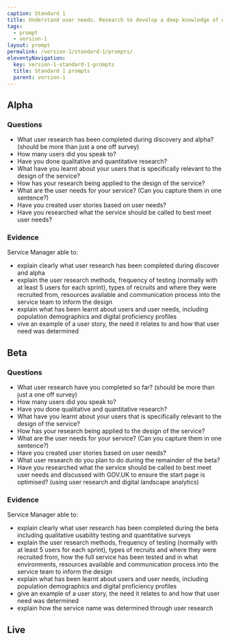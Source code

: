 ```yaml
---
caption: Standard 1
title: Understand user needs. Research to develop a deep knowledge of who the service users are and what that means for digital and assisted digital service design.
tags:
  - prompt
  - version-1
layout: prompt
permalink: /version-1/standard-1/prompts/
eleventyNavigation:
  key: version-1-standard-1-prompts
  title: Standard 1 prompts
  parent: version-1
---
```


## Alpha

### Questions

- What user research has been completed during discovery and alpha? (should be more than just a one off survey)
- How many users did you speak to?
- Have you done qualitative and quantitative research?
- What have you learnt about your users that is specifically relevant to the design of the service?
- How has your research being applied to the design of the service?
- What are the user needs for your service? (Can you capture them in one sentence?)
- Have you created user stories based on user needs?
- Have you researched what the service should be called to best meet user needs?

### Evidence

Service Manager able to:

- explain clearly what user research has been completed during discover and alpha
- explain the user research methods, frequency of testing (normally with at least 5 users for each sprint), types of recruits and where they were recruited from, resources available and communication process into the service team to inform the design
- explain what has been learnt about users and user needs, including population demographics and digital proficiency profiles
- vive an example of a user story, the need it relates to and how that user need was determined

## Beta

### Questions

- What user research have you completed so far? (should be more than just a one off survey)
- How many users did you speak to?
- Have you done qualitative and quantitative research?
- What have you learnt about your users that is specifically relevant to the design of the service?
- How has your research being applied to the design of the service?
- What are the user needs for your service? (Can you capture them in one sentence?)
- Have you created user stories based on user needs?
- What user research do you plan to do during the remainder of the beta?
- Have you researched what the service should be called to best meet user needs and discussed with GOV.UK to ensure the start page is optimised? (using user research and digital landscape analytics)

### Evidence

Service Manager able to:

- explain clearly what user research has been completed during the beta including qualitative usability testing and quantitative surveys
- explain the user research methods, frequency of testing (normally with at least 5 users for each sprint), types of recruits and where they were recruited from, how the full service has been tested and in what environments, resources available and communication process into the service team to inform the design
- explain what has been learnt about users and user needs, including population demographics and digital proficiency profiles
- give an example of a user story, the need it relates to and how that user need was determined
- explain how the service name was determined through user research

## Live
